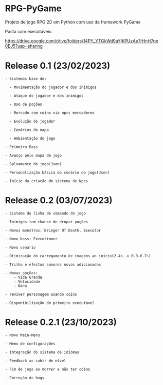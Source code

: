 # RPG-PyGame

Projeto de jogo RPG 2D em Python com uso da framework PyGame

Pasta com executáveis:

https://drive.google.com/drive/folders/14PY_YTGkWd9aYjKPUzAe7rHnH7qq0EJ5?usp=sharing

# Release 0.1 (23/02/2023)

    - Sistemas base de:
      
      - Movimentação do jogador e dos inimigos
      
      - Ataque do jogador e dos inimigos
      
      - Uso de poções
      
      - Mercado com coins via npcs mercadores
      
      - Evolução do jogador
      
      - Cenários do mapa
      
      - Ambientação do jogo
      
    - Primeiro Boss
    
    - Avanço pelo mapa de jogo 
    
    - Salvamento do jogo(Json)
    
    - Personalização básica do cenário do jogo(Json)
  
    - Início da criacão do sistema de Npcs

# Release 0.2 (03/07/2023)

    - Sistema de linha de comando do jogo
    
    - Inimigos tem chance de dropar poções
    
    - Novos monstros: Bringer Of Death, Executor
    
    - Novo boss: Executioner
    
    - Novo cenário
    
    - Otimização do carregamento de imagens ao inicio(2-4s -> 0.3-0.7s)
    
    - Trilha e efeitos sonoros novos adicionados
    
    - Novas poções:
        - Vida Grande
        - Velocidade
        - Dano
    
    - reviver personagem usando coins
    
    - Disponibilização do primeiro executável

# Release 0.2.1 (23/10/2023)

    - Novo Main-Menu
    
    - Menu de configurações
    
    - Integração do sistema de idiomas
    
    - Feedback ao subir de nível
    
    - Fim de jogo ao morrer e não ter coins
    
    - Correção de bugs
    
